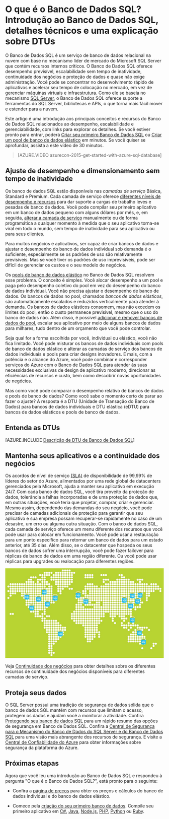 <properties
	pageTitle="O que é o Banco de Dados SQL? Introdução ao Banco de Dados SQL | Microsoft Azure"
	description="Obtenha uma introdução ao Banco de Dados SQL: detalhes e recursos técnicos do RDBMS (sistema de gerenciamento de banco de dado relacional) da Microsoft na nuvem."
	keywords="introdução ao sql, introdução ao sql, o que é o banco de dados sql, DTU"
	services="sql-database"
	documentationCenter=""
	authors="shontnew"
	manager="jeffreyg"
	editor="cgronlun"/>

<tags
   ms.service="sql-database"
   ms.devlang="na"
   ms.topic="get-started-article"
   ms.tgt_pltfrm="na"
   ms.workload="data-management"
   ms.date="12/22/2015"
   ms.author="shkurhek"/>

# O que é o Banco de Dados SQL? Introdução ao Banco de Dados SQL, detalhes técnicos e uma explicação sobre DTUs

O Banco de Dados SQL é um serviço de banco de dados relacional na nuvem com base no mecanismo líder de mercado do Microsoft SQL Server que contém recursos internos críticos. O Banco de Dados SQL oferece desempenho previsível, escalabilidade sem tempo de inatividade, continuidade dos negócios e proteção de dados e quase não exige administração. Você pode se concentrar no desenvolvimento rápido de aplicativos e acelerar seu tempo de colocação no mercado, em vez de gerenciar máquinas virtuais e infraestrutura. Como ele se baseia no mecanismo [SQL Server](https://msdn.microsoft.com/library/bb545450.aspx), o Banco de Dados SQL oferece suporte a ferramentas do SQL Server, bibliotecas e APIs, o que torna mais fácil mover e estender para a nuvem.

Este artigo é uma introdução aos principais conceitos e recursos do Banco de Dados SQL relacionados ao desempenho, escalabilidade e gerenciabilidade, com links para explorar os detalhes. Se você estiver pronto para entrar, poderá [Criar seu primeiro Banco de Dados SQL](sql-database-get-started.md) ou [Criar um pool de banco de dados elástico](sql-database-elastic-pool-portal.md) em minutos. Se você quiser se aprofundar, assista a este vídeo de 30 minutos.


> [AZURE.VIDEO azurecon-2015-get-started-with-azure-sql-database]


## Ajuste de desempenho e dimensionamento sem tempo de inatividade
Os banco de dados SQL estão disponíveis nas *camadas de serviço* Básica, Standard e Premium. Cada camada de serviço oferece [diferentes níveis de desempenho e recursos](sql-database-service-tiers.md) para dar suporte a cargas de trabalho leves e pesadas de banco de dados. Você pode compilar seu primeiro aplicativo em um banco de dados pequeno com alguns dólares por mês, e, em seguida, [alterar a camada de serviço](sql-database-scale-up.md) manualmente ou de forma programática a qualquer momento à medida que o seu aplicativo torna-se viral em todo o mundo, sem tempo de inatividade para seu aplicativo ou para seus clientes.

Para muitos negócios e aplicativos, ser capaz de criar bancos de dados e ajustar o desempenho do banco de dados individual sob demanda é o suficiente, especialmente se os padrões de uso são relativamente previsíveis. Mas se você tiver os padrões de uso imprevisíveis, pode ser difícil de gerenciar os custos e o seu modelo de negócios.

Os [pools de banco de dados elástico](sql-database-elastic-pool.md) no Banco de Dados SQL resolvem esse problema. O conceito é simples. Você alocar desempenho a um pool e paga pelo desempenho coletivo do pool em vez do desempenho do banco de dados individual. Você não precisa ajustar o desempenho de banco de dados. Os bancos de dados no pool, chamados *bancos de dados elásticos*, são automaticamente escalados e reduzidos verticalmente para atender à demanda. Os bancos de dados elásticos consomem, mas não excedem os limites do pool, então o custo permanece previsível, mesmo que o uso do banco de dados não. Além disso, é possível [adicionar e remover bancos de dados do pool](sql-database-elastic-pool-portal.md), escalar seu aplicativo por meio de alguns bancos de dados para milhares, tudo dentro de um orçamento que você pode controlar.

Seja qual for a forma escolhida por você, individual ou elástico, você não fica limitado. Você pode misturar os bancos de dados individuais com pools de banco de dados elástico e alterar as camadas de serviço dos bancos de dados individuais e pools para criar designs inovadores. E mais, com a potência e o alcance do Azure, você pode combinar e corresponder serviços do Azure com o Banco de Dados SQL para atender às suas necessidades exclusivas de design de aplicativo moderno, direcionar as eficiências de recursos e custo, bem como descobrir novas oportunidades de negócios.

Mas como você pode comparar o desempenho relativo de bancos de dados e pools de banco de dados? Como você sabe o momento certo de parar ao fazer o ajuste? A resposta é a DTU (Unidade de Transação do Banco de Dados) para bancos de dados individuais e DTU elástica (eDTU) para bancos de dados elásticos e pools de banco de dados.

## Entenda as DTUs

[AZURE.INCLUDE [Descrição de DTU de Banco de Dados SQL](../../includes/sql-database-understanding-dtus.md)]

## Mantenha seus aplicativos e a continuidade dos negócios

Os acordos de nível de serviço [(SLA)](http://azure.microsoft.com/support/legal/sla/) de disponibilidade de 99,99% de líderes do setor do Azure, alimentados por uma rede global de datacenters gerenciados pela Microsoft, ajuda a manter seu aplicativo em execução 24/7. Com cada banco de dados SQL, você tira proveito da proteção de dados, tolerância a falhas incorporadas e de uma proteção de dados que, em outras situações, você teria que projetar, comprar, criar e gerenciar. Mesmo assim, dependendo das demandas do seu negócio, você pode precisar de camadas adicionais de proteção para garantir que seu aplicativo e sua empresa possam recuperar-se rapidamente no caso de um desastre, um erro ou alguma outra situação. Com o banco de dados SQL, cada camada de serviço oferece um menu diferente dos recursos que você pode usar para colocar em funcionamento. Você pode usar a restauração para um ponto específico para retornar um banco de dados para um estado anterior, até 35 dias. Além disso, se o datacenter que hospeda os seus bancos de dados sofrer uma interrupção, você pode fazer failover para réplicas de banco de dados em uma região diferente. Ou você pode usar réplicas para upgrades ou realocação para diferentes regiões.

![Replicação geográfica do Banco de Dados SQL](./media/sql-database-technical-overview/azure_sqldb_map.png)


Veja [Continuidade dos negócios](sql-database-business-continuity.md) para obter detalhes sobre os diferentes recursos de continuidade dos negócios disponíveis para diferentes camadas de serviço.

## Proteja seus dados
O SQL Server possui uma tradição de segurança de dados sólida que o banco de dados SQL mantém com recursos que limitam o acesso, protegem os dados e ajudam você a monitorar a atividade. Confira [Protegendo seu banco de dados SQL](sql-database-security.md) para um rápido resumo das opções de segurança em Banco de Dados SQL. Confira a [Central de Segurança para o Mecanismo do Banco de Dados do SQL Server e do Banco de Dados SQL](https://msdn.microsoft.com/library/bb510589) para uma visão mais abrangente dos recursos de segurança. E visite a [Central de Confiabilidade do Azure](https://azure.microsoft.com/support/trust-center/security/) para obter informações sobre segurança da plataforma do Azure.

## Próximas etapas
Agora que você leu uma introdução ao Banco de Dados SQL e respondeu à pergunta "O que é o Banco de Dados SQL?", está pronto para o seguinte:

- Confira a [página de preços](https://azure.microsoft.com/pricing/details/sql-database/) para obter os preços e cálculos do banco de dados individual e do banco de dados elástico.

- Comece pela [criação do seu primeiro banco de dados](sql-database-get-started.md). Compile seu primeiro aplicativo em [C#](sql-database-connect-query.md), [Java](sql-database-develop-java-simple-windows.md), [Node.js](sql-database-develop-nodejs-simple-windows.md), [PHP](sql-database-develop-php-retry-windows.md), [Python](sql-database-develop-python-simple-windows.md) ou [Ruby](sql-database-develop-ruby-simple-linux).

<!---HONumber=AcomDC_0302_2016-->
